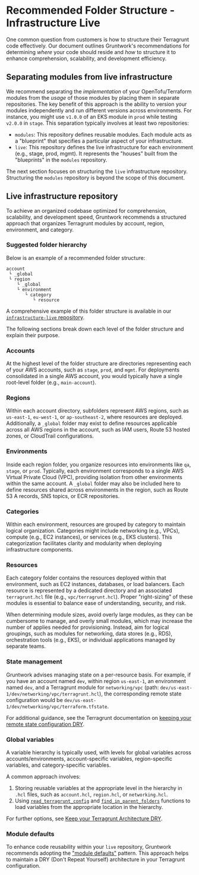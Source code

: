 # Recommended Folder Structure - Infrastructure Live

One common question from customers is how to structure their Terragrunt code effectively. Our document outlines Gruntwork's recommendations for determining _where_ your code should reside and _how_ to structure it to enhance comprehension, scalability, and development efficiency.


## Separating modules from live infrastructure

We recommend separating the _implementation_ of your OpenTofu/Terraform modules from the _usage_ of those modules by placing them in separate repositories. The key benefit of this approach is the ability to version your modules independently and run different versions across environments. For instance, you might use `v1.0.0` of an EKS module in `prod` while testing `v2.0.0` in `stage`. This separation typically involves at least two repositories:

- `modules`: This repository defines reusable modules. Each module acts as a "blueprint" that specifies a particular aspect of your infrastructure.
- `live`: This repository defines the live infrastructure for each environment (e.g., stage, prod, mgmt). It represents the "houses" built from the "blueprints" in the `modules` repository.


The next section focuses on structuring the `live` infrastructure repository. Structuring the `modules` repository is beyond the scope of this document.

## Live infrastructure repository

To achieve an organized codebase optimized for comprehension, scalability, and development speed, Gruntwork recommends a structured approach that organizes Terragrunt modules by account, region, environment, and category.

### Suggested folder hierarchy

Below is an example of a recommended folder structure:

```
account
 └ _global
 └ region
    └ _global
    └ environment
       └ category
          └ resource
```

A comprehensive example of this folder structure is available in our [`infrastructure-live` repository](https://github.com/gruntwork-io/terragrunt-infrastructure-live-example).

The following sections break down each level of the folder structure and explain their purpose.

### Accounts

At the highest level of the folder structure are directories representing each of your AWS accounts, such as `stage`, `prod`, and `mgmt`. For deployments consolidated in a single AWS account, you would typically have a single root-level folder (e.g., `main-account`).

### Regions

Within each account directory, subfolders represent AWS regions, such as `us-east-1`, `eu-west-1`, or `ap-southeast-2`, where resources are deployed. Additionally, a `_global` folder may exist to define resources applicable across all AWS regions in the account, such as IAM users, Route 53 hosted zones, or CloudTrail configurations.

### Environments

Inside each region folder, you organize resources into environments like `qa`, `stage`, or `prod`. Typically, each environment corresponds to a single AWS Virtual Private Cloud (VPC), providing isolation from other environments within the same account. A `_global` folder may also be included here to define resources shared across environments in the region, such as Route 53 A records, SNS topics, or ECR repositories.

### Categories

Within each environment, resources are grouped by category to maintain logical organization. Categories might include networking (e.g., VPCs), compute (e.g., EC2 instances), or services (e.g., EKS clusters). This categorization facilitates clarity and modularity when deploying infrastructure components.

### Resources

Each category folder contains the resources deployed within that environment, such as EC2 instances, databases, or load balancers. Each resource is represented by a dedicated directory and an associated `terragrunt.hcl` file (e.g., `vpc/terragrunt.hcl`). Proper "right-sizing" of these modules is essential to balance ease of understanding, security, and risk.

When determining module sizes, avoid overly large modules, as they can be cumbersome to manage, and overly small modules, which may increase the number of applies needed for provisioning. Instead, aim for logical groupings, such as modules for networking, data stores (e.g., RDS), orchestration tools (e.g., EKS), or individual applications managed by separate teams.

### State management

Gruntwork advises managing state on a per-resource basis. For example, if you have an account named `dev`, within region `us-east-1`, an environment named `dev`, and a Terragrunt module for `networking/vpc` (path: `dev/us-east-1/dev/networking/vpc/terragrunt.hcl`), the corresponding remote state configuration would be `dev/us-east-1/dev/networking/vpc/terraform.tfstate`.

For additional guidance, see the Terragrunt documentation on [keeping your remote state configuration DRY](https://terragrunt.gruntwork.io/docs/features/keep-your-remote-state-configuration-dry/).

### Global variables

A variable hierarchy is typically used, with levels for global variables across accounts/environments, account-specific variables, region-specific variables, and category-specific variables. 

A common approach involves:

1. Storing reusable variables at the appropriate level in the hierarchy in `.hcl` files, such as `account.hcl`, `region.hcl`, or `networking.hcl`.
2. Using [`read_terragrunt_config`](https://terragrunt.gruntwork.io/docs/reference/built-in-functions/#read_terragrunt_config) and [`find_in_parent_folders`](https://terragrunt.gruntwork.io/docs/reference/built-in-functions/#find_in_parent_folders) functions to load variables from the appropriate location in the hierarchy.

For further options, see [Keep your Terragrunt Architecture DRY](https://terragrunt.gruntwork.io/docs/features/keep-your-terragrunt-architecture-dry/).

### Module defaults

To enhance code reusability within your `live` repository, Gruntwork recommends adopting the ["module defaults"](/2.0/docs/library/concepts/module-defaults) pattern. This approach helps to maintain a DRY (Don't Repeat Yourself) architecture in your Terragrunt configuration.

